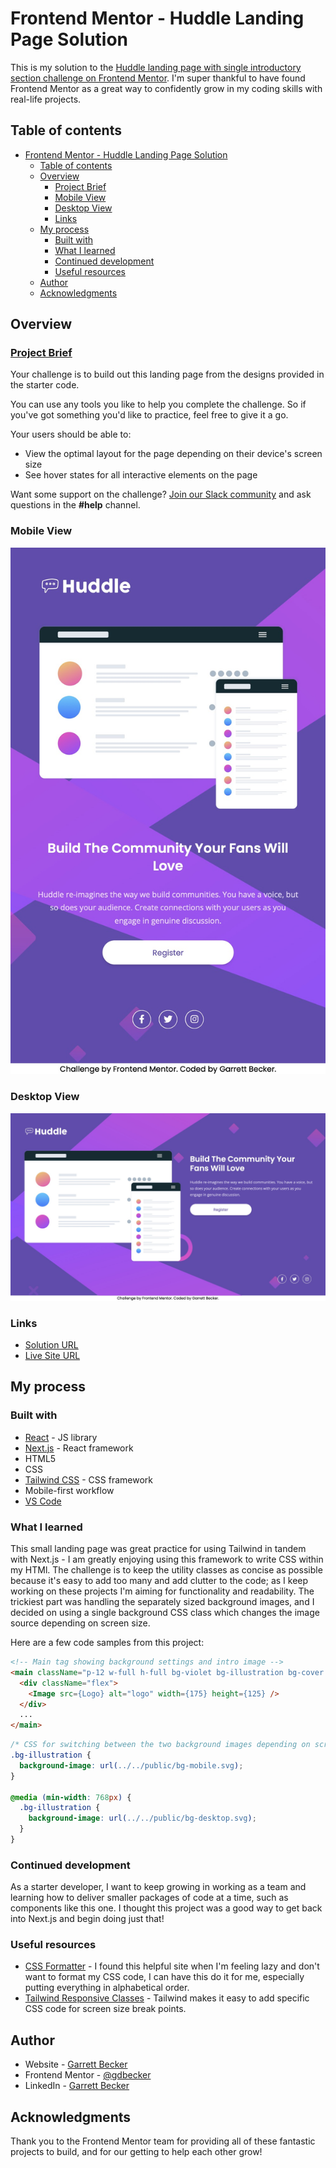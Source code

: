 # Frontend Mentor - Huddle Landing Page Solution

This is my solution to the [Huddle landing page with single introductory section challenge on Frontend Mentor](https://www.frontendmentor.io/challenges/huddle-landing-page-with-a-single-introductory-section-B_2Wvxgi0). I'm super thankful to have found Frontend Mentor as a great way to confidently grow in my coding skills with real-life projects. 

## Table of contents

- [Frontend Mentor - Huddle Landing Page Solution](#frontend-mentor---huddle-landing-page-solution)
  - [Table of contents](#table-of-contents)
  - [Overview](#overview)
    - [Project Brief](#project-brief)
    - [Mobile View](#mobile-view)
    - [Desktop View](#desktop-view)
    - [Links](#links)
  - [My process](#my-process)
    - [Built with](#built-with)
    - [What I learned](#what-i-learned)
    - [Continued development](#continued-development)
    - [Useful resources](#useful-resources)
  - [Author](#author)
  - [Acknowledgments](#acknowledgments)

## Overview

### [Project Brief](./project%20brief/)

Your challenge is to build out this landing page from the designs provided in the starter code.

You can use any tools you like to help you complete the challenge. So if you've got something you'd like to practice, feel free to give it a go.

Your users should be able to: 

- View the optimal layout for the page depending on their device's screen size
- See hover states for all interactive elements on the page

Want some support on the challenge? [Join our Slack community](https://www.frontendmentor.io/slack) and ask questions in the **#help** channel.

### Mobile View

![](./huddle-landing-mobile.jpg)

### Desktop View

![](./huddle-landing-desktop.jpg)

### Links

- [Solution URL](https://www.frontendmentor.io/solutions/huddle-landing-with-next-tailwind-qui6I1xtZh)
- [Live Site URL](https://huddle-landing-gdbecker.netlify.app)

## My process

### Built with

- [React](https://reactjs.org/) - JS library
- [Next.js](https://nextjs.org) - React framework
- HTML5
- CSS
- [Tailwind CSS](https://tailwindcss.com) - CSS framework
- Mobile-first workflow
- [VS Code](https://code.visualstudio.com)

### What I learned

This small landing page was great practice for using Tailwind in tandem with Next.js - I am greatly enjoying using this framework to write CSS within my HTMl. The challenge is to keep the utility classes as concise as possible because it's easy to add too many and add clutter to the code; as I keep working on these projects I'm aiming for functionality and readability. The trickiest part was handling the separately sized background images, and I decided on using a single background CSS class which changes the image source depending on screen size.

Here are a few code samples from this project:

```html
<!-- Main tag showing background settings and intro image -->
<main className="p-12 w-full h-full bg-violet bg-illustration bg-cover bg-top bg-no-repeat font-poppinsRegular text-white-100 text-center">
  <div className="flex">
    <Image src={Logo} alt="logo" width={175} height={125} />
  </div>
  ...
</main>
```

```css
/* CSS for switching between the two background images depending on screen size */
.bg-illustration {
  background-image: url(../../public/bg-mobile.svg);
}

@media (min-width: 768px) {
  .bg-illustration {
    background-image: url(../../public/bg-desktop.svg);
  }
}
```

### Continued development

As a starter developer, I want to keep growing in working as a team and learning how to deliver smaller packages of code at a time, such as components like this one. I thought this project was a good way to get back into Next.js and begin doing just that!

### Useful resources

- [CSS Formatter](http://www.lonniebest.com/FormatCSS/) - I found this helpful site when I'm feeling lazy and don't want to format my CSS code, I can have this do it for me, especially putting everything in alphabetical order.
- [Tailwind Responsive Classes](https://tailwindcss.com/docs/responsive-design) - Tailwind makes it easy to add specific CSS code for screen size break points.

## Author

- Website - [Garrett Becker]()
- Frontend Mentor - [@gdbecker](https://www.frontendmentor.io/profile/gdbecker)
- LinkedIn - [Garrett Becker](https://www.linkedin.com/in/garrett-becker-923b4a106/)

## Acknowledgments

Thank you to the Frontend Mentor team for providing all of these fantastic projects to build, and for our getting to help each other grow!
